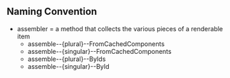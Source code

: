 ## Naming Convention

- assembler = a method that collects the various pieces of a renderable item
  - assemble--{plural}--FromCachedComponents
  - assemble--{singular}--FromCachedComponents
  - assemble--{plural}--ByIds
  - assemble--{singular}--ById
